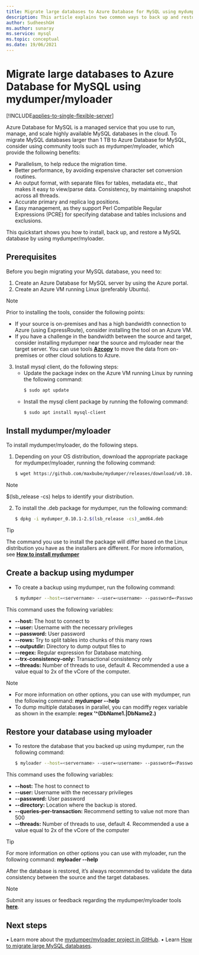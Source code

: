 ```yaml
---
title: Migrate large databases to Azure Database for MySQL using mydumper/myloader
description: This article explains two common ways to back up and restore databases in your Azure Database for MySQL, using tool mydumper/myloader
author: SudheeshGH
ms.author: sunaray
ms.service: mysql
ms.topic: conceptual
ms.date: 19/06/2021
---
```


# Migrate large databases to Azure Database for MySQL using mydumper/myloader

[!INCLUDE[applies-to-single-flexible-server](includes/applies-to-single-flexible-server.md)]

Azure Database for MySQL is a managed service that you use to run, manage, and scale highly available MySQL databases in the cloud. To migrate MySQL databases larger than 1 TB to Azure Database for MySQL, consider using community tools such as mydumper/myloader, which provide the following benefits:
* Parallelism, to help reduce the migration time. 
* Better performance, by avoiding expensive character set conversion routines.
* An output format, with separate files for tables, metadata etc., that makes it easy to view/parse data. Consistency, by maintaining snapshot across all threads.
* Accurate primary and replica log positions.
* Easy management, as they support Perl Compatible Regular Expressions (PCRE) for specifying database and tables inclusions and exclusions.

This quickstart shows you how to install, back up, and restore a MySQL database by using mydumper/myloader.

## Prerequisites

Before you begin migrating your MySQL database, you need to:
1. Create an Azure Database for MySQL server by using the Azure portal.
2. Create an Azure VM running Linux (preferably Ubuntu). 
>[!Note]
> Prior to installing the tools, consider the following points:
> * If your source is on-premises and has a high bandwidth connection to Azure (using ExpressRoute), consider installing the tool on an Azure VM. 
> * If you have a challenge in the bandwidth between the source and target, consider installing mydumper near the source and myloader near the target server. You can use tools **[Azcopy](../storage/common/storage-use-azcopy-v10.md)** to move the data from on-premises or other cloud solutions to Azure.

3. Install mysql client, do the following steps: 
     * Update the package index on the Azure VM running Linux by running the following command:
        ```bash
        $ sudo apt update
        ```
    * Install the mysql client package by running the following command:
        ```bash
        $ sudo apt install mysql-client
        ```

## Install mydumper/myloader

To install mydumper/myloader, do the following steps.
1.	Depending on your OS distribution, download the appropriate package for mydumper/myloader, running the following command:
    ```bash
    $ wget https://github.com/maxbube/mydumper/releases/download/v0.10.1/mydumper_0.10.1-2.$(lsb_release -cs)_amd64.deb
    ```
> [!Note] 
> $(lsb_release -cs) helps to identify your distribution.
2.	To install the .deb package for mydumper, run the following command:
    ```bash
    $ dpkg -i mydumper_0.10.1-2.$(lsb_release -cs)_amd64.deb
    ```

>[!Tip] 
>The command you use to install the package will differ based on the Linux distribution you have as the installers are different. For more information, see **[How to install mydumper](https://github.com/maxbube/mydumper#how-to-install-mydumpermyloader)**



## Create a backup using mydumper
* To create a backup using mydumper, run the following command:
    ```bash
    $ mydumper --host=<servername> --user=<username> --password=<Password> --outputdir=./backup --rows=100000 --compress --build-empty-files --threads=16 --compress-protocol --trx-consistency-only --ssl  --regex '^(<Db_name>\.)' -L mydumper-logs.txt
    ```

This command uses the following variables:
* **--host:** The host to connect to
* **--user:** Username with the necessary privileges 
* **--password:** User password
* **--rows:** Try to split tables into chunks of this many rows
* **--outputdir:** Directory to dump output files to
* **--regex:** Regular expression for Database matching.
* **--trx-consistency-only:** Transactional consistency only
* **--threads:** Number of threads to use, default 4. Recommended a use a value equal to 2x of the vCore of the computer.

>[!Note] 
> * For more information on other options, you can use with mydumper, run the following command:
**mydumper --help**
> * To dump multiple databases in parallel, you can modiffy regex variable as shown in the example:  **regex ’^(DbName1\.|DbName2\.)**

## Restore your database using myloader
* To restore the database that you backed up using mydumper, run the following command:
    ```bash
    $ myloader --host=<servername> --user=<username> --password=<Password> --directory=./backup --queries-per-transaction=500 --threads=16 --compress-protocol --ssl --verbose=3 -e 2>myloader-logs.txt
    ```
This command uses the following variables:
* **--host:** The host to connect to
* **--user:** Username with the necessary privileges 
* **--password:** User password
* **--directory:** Location where the backup is stored. 
* **--queries-per-transaction:** Recommend setting to value not more than 500
* **--threads:** Number of threads to use, default 4. Recommended a use a value equal to 2x of the vCore of the computer
>[!Tip]
>For more information on other options you can use with myloader, run the following command:
**myloader --help**

After the database is restored, it’s always recommended to validate the data consistency between the source and the target databases.

>[!Note] 
>Submit any issues or feedback regarding the mydumper/myloader tools **[here](https://github.com/maxbube/mydumper/issues)**.


## Next steps
•	Learn more about the [mydumper/myloader project in GitHub](https://github.com/maxbube/mydumper).
•	Learn [How to migrate large MySQL databases](https://techcommunity.microsoft.com/t5/azure-database-for-mysql/best-practices-for-migrating-large-databases-to-azure-database/ba-p/1362699).
